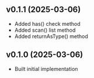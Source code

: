 ## v0.1.1 (2025-03-06)
* Added has() check method
* Added scan() list method
* Added returnAsType() method

## v0.1.0 (2025-03-06)
* Built initial implementation
